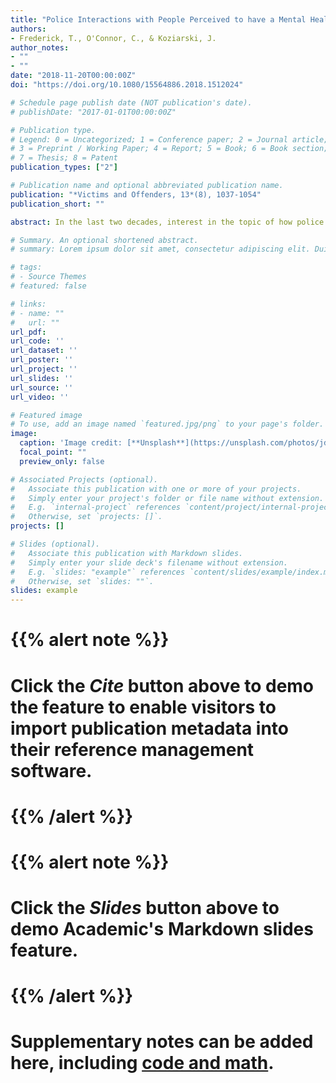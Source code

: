 ```yaml
---
title: "Police Interactions with People Perceived to have a Mental Health Problem: A Critical Review of Frames, Terminology, and Definitions"
authors:
- Frederick, T., O'Connor, C., & Koziarski, J.
author_notes:
- ""
- ""
date: "2018-11-20T00:00:00Z"
doi: "https://doi.org/10.1080/15564886.2018.1512024"

# Schedule page publish date (NOT publication's date).
# publishDate: "2017-01-01T00:00:00Z"

# Publication type.
# Legend: 0 = Uncategorized; 1 = Conference paper; 2 = Journal article;
# 3 = Preprint / Working Paper; 4 = Report; 5 = Book; 6 = Book section;
# 7 = Thesis; 8 = Patent
publication_types: ["2"]

# Publication name and optional abbreviated publication name.
publication: "*Victims and Offenders, 13*(8), 1037-1054"
publication_short: ""

abstract: In the last two decades, interest in the topic of how police interact with individuals perceived to have a mental health problem has increased substantially. This interest has produced a growing body of research on the topic and with it an expansion in the variety of terms and frames used in discussing the issue. The variation in terminology and topic framing is important to consider for a number of theoretical and methodological reasons, including our ability as researchers to shape the wider response to the issue and concerns about the extent to which the varied terms are valid and comparable. To explore this topic, we undertook a scoping review of 92 articles on the topic published between 2000 and 2017. The findings show that the current framing tends to emphasize issues related to the mental health system and police training to the detriment of other forces related to the issue such as housing, poverty, and stigma. The analy- sis also shows that person with mental illness is the most common terminology used in the literature, but its use raises some concerns about validity and precision.

# Summary. An optional shortened abstract.
# summary: Lorem ipsum dolor sit amet, consectetur adipiscing elit. Duis posuere tellus ac convallis placerat. Proin tincidunt magna sed ex sollicitudin condimentum.

# tags:
# - Source Themes
# featured: false

# links:
# - name: ""
#   url: ""
url_pdf:
url_code: ''
url_dataset: ''
url_poster: ''
url_project: ''
url_slides: ''
url_source: ''
url_video: ''

# Featured image
# To use, add an image named `featured.jpg/png` to your page's folder. 
image:
  caption: 'Image credit: [**Unsplash**](https://unsplash.com/photos/jdD8gXaTZsc)'
  focal_point: ""
  preview_only: false

# Associated Projects (optional).
#   Associate this publication with one or more of your projects.
#   Simply enter your project's folder or file name without extension.
#   E.g. `internal-project` references `content/project/internal-project/index.md`.
#   Otherwise, set `projects: []`.
projects: []

# Slides (optional).
#   Associate this publication with Markdown slides.
#   Simply enter your slide deck's filename without extension.
#   E.g. `slides: "example"` references `content/slides/example/index.md`.
#   Otherwise, set `slides: ""`.
slides: example
---
```


# {{% alert note %}}
# Click the *Cite* button above to demo the feature to enable visitors to import publication metadata into their reference management software.
# {{% /alert %}}

# {{% alert note %}}
# Click the *Slides* button above to demo Academic's Markdown slides feature.
# {{% /alert %}}

# Supplementary notes can be added here, including [code and math](https://sourcethemes.com/academic/docs/writing-markdown-latex/).
